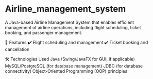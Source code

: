 # Airline_management_system
A Java-based Airline Management System that enables efficient management of airline operations, including flight scheduling, ticket booking, and passenger management.

📌 Features
✔️ Flight scheduling and management
✔️ Ticket booking and cancellation

🛠️ Technologies Used
Java (Swing/JavaFX for GUI, if applicable)
MySQL/PostgreSQL (for database management)
JDBC (for database connectivity)
Object-Oriented Programming (OOP) principles
